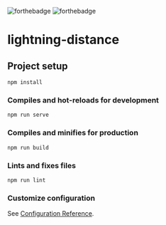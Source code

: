 ![forthebadge](https://forthebadge.com/images/badges/60-percent-of-the-time-works-every-time.svg)  ![forthebadge](https://forthebadge.com/images/badges/does-not-contain-msg.svg)
# lightning-distance

## Project setup
```
npm install
```

### Compiles and hot-reloads for development
```
npm run serve
```

### Compiles and minifies for production
```
npm run build
```

### Lints and fixes files
```
npm run lint
```

### Customize configuration
See [Configuration Reference](https://cli.vuejs.org/config/).
 
